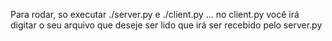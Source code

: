 Para rodar, so executar ./server.py e ./client.py ... no client.py você irá digitar o seu arquivo que deseje ser lido que irá ser recebido pelo server.py